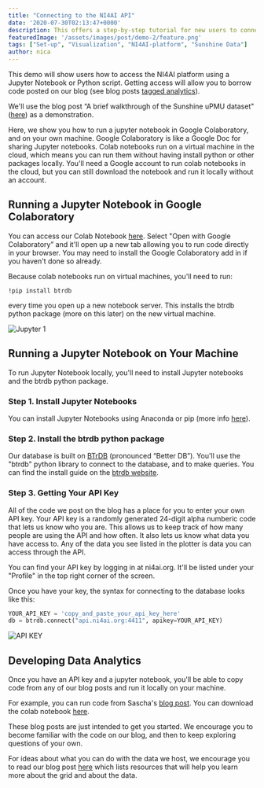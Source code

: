 ```yaml
---
title: "Connecting to the NI4AI API"
date: '2020-07-30T02:13:47+0000'
description: This offers a step-by-step tutorial for new users to connect to our API using Python
featuredImage: '/assets/images/post/demo-2/feature.png'
tags: ["Set-up", "Visualization", "NI4AI-platform", "Sunshine Data"]
author: nica
---
```


This demo will show users how to access the NI4AI platform using a Jupyter Notebook or Python script. Getting access will allow you to borrow code posted on our blog (see blog posts [tagged analytics](https://blog.ni4ai.org/tags/analytics/)).

We'll use the blog post “A brief walkthrough of the Sunshine uPMU dataset" ([here](https://blog.ni4ai.org/post/2020-03-30-sunshine-data/)) as a demonstration. 

Here, we show you how to run a jupyter notebook in Google Colaboratory, and on your own machine.
Google Colaboratory is like a Google Doc for sharing Jupyter notebooks. 
Colab notebooks run on a virtual machine in the cloud, which means you can run them without having install python or other packages locally. 
You'll need a Google account to run colab notebooks in the cloud, but you can still download the notebook and run it locally without an account.

## Running a Jupyter Notebook in Google Colaboratory 

You can access our Colab Notebook [here](https://drive.google.com/file/d/1DAecP25WQKm9K2LDZgu-s1x8ZKKcPloU/view?usp=sharing). Select "Open with Google Colaboratory” and it'll open up a new tab allowing you to run code directly in your browser. You may need to install the Google Colaboratory add in if you haven't done so already.

Because colab notebooks run on virtual machines, you'll need to run: 

`!pip install btrdb` 

every time you open up a new notebook server. This installs the btrdb python package (more on this later) on the new virtual machine.

![Jupyter 1](/assets/images/post/demo-2/jupyter1.gif)

## Running a Jupyter Notebook on Your Machine

To run Jupyter Notebook locally, you'll need to install Jupyter notebooks and the btrdb python package.

### Step 1. Install Jupyter Notebooks
You can install Jupyter Notebooks using Anaconda or pip (more info [here](https://jupyter.readthedocs.io/en/latest/install.html)).

### Step 2. Install the btrdb python package 
Our database is built on [BTrDB](https://blog.ni4ai.org/post/2019-12-12-btrdb-explained/) (pronounced “Better DB”). 
You'll use the "btrdb" python library to connect to the database, and to make queries. You can find the install guide on the [btrdb website](https://btrdb.readthedocs.io/en/latest/installing.html).

### Step 3. Getting Your API Key
All of the code we post on the blog has a place for you to enter your own API key. 
Your API key is a randomly generated 24-digit alpha numberic code that lets us know who you are.
This allows us to keep track of how many people are using the API and how often.
It also lets us know what data you have access to.
Any of the data you see listed in the plotter is data you can access through the API.

You can find your API key by logging in at ni4ai.org. 
It'll be listed under your "Profile" in the top right corner of the screen.

Once you have your key, the syntax for connecting to the database looks like this:

```python 
YOUR_API_KEY = 'copy_and_paste_your_api_key_here'
db = btrdb.connect("api.ni4ai.org:4411", apikey=YOUR_API_KEY)
```


![API KEY](/assets/images/post/demo-2/apikey.png)


## Developing Data Analytics
Once you have an API key and a jupyter notebook, you'll be able to copy code from any of our blog posts and run it locally on your machine.

For example, you can run code from Sascha's [blog post](https://blog.ni4ai.org/post/2020-03-30-sunshine-data/).
You can download the colab notebook [here](https://drive.google.com/file/d/1DAecP25WQKm9K2LDZgu-s1x8ZKKcPloU/view?usp=sharing). 

These blog posts are just intended to get you started. 
We encourage you to become familiar with the code on our blog, and then to keep exploring questions of your own.

For ideas about what you can do with the data we host, we encourage you to read our blog post [here](https://blog.ni4ai.org/post/2020-07-31-expertise-for-expert/) which lists resources that will help you learn more about the grid and about the data.
